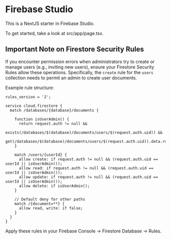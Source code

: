 # Firebase Studio

This is a NextJS starter in Firebase Studio.

To get started, take a look at src/app/page.tsx.

## Important Note on Firestore Security Rules

If you encounter permission errors when administrators try to create or manage users (e.g., inviting new users), ensure your Firestore Security Rules allow these operations. Specifically, the `create` rule for the `users` collection needs to permit an admin to create user documents.

Example rule structure:
```firestore
rules_version = '2';

service cloud.firestore {
  match /databases/{database}/documents {

    function isUserAdmin() {
      return request.auth != null &&
             exists(/databases/$(database)/documents/users/$(request.auth.uid)) &&
             get(/databases/$(database)/documents/users/$(request.auth.uid)).data.role.hasAny(['Admin']);
    }

    match /users/{userId} {
      allow create: if request.auth != null && (request.auth.uid == userId || isUserAdmin());
      allow read: if request.auth != null && (request.auth.uid == userId || isUserAdmin());
      allow update: if request.auth != null && (request.auth.uid == userId || isUserAdmin());
      allow delete: if isUserAdmin();
    }

    // Default deny for other paths
    match /{document=**} {
      allow read, write: if false;
    }
  }
}
```
Apply these rules in your Firebase Console -> Firestore Database -> Rules.
